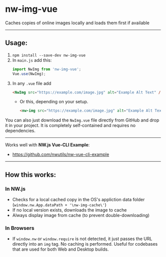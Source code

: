 # nw-img-vue

Caches copies of online images locally and loads them first if available


* * *


## Usage:

1. `npm install --save-dev nw-img-vue`
1. In `main.js` add this:
    ```js
    import NwImg from 'nw-img-vue';
    Vue.use(NwImg);
    ```
1. In any `.vue` file add
    ```html
    <NwImg src="https://example.com/image.jpg" alt="Example Alt Text" />
    ```
    * Or this, depending on your setup.
        ```html
        <nw-img src="https://example.com/image.jpg" alt="Example Alt Text"></nw-img>
        ```

You can also just download the `NwImg.vue` file directly from GitHub and drop it in your project. It is completely self-contained and requires no dependencies.


* * *


Works well with **NW.js Vue-CLI Example**:

* https://github.com/nwutils/nw-vue-cli-example


* * *


## How this works:


### In NW.js

* Checks for a local cached copy in the OS's appliction data folder (`window.nw.App.dataPath + '\nw-img-cache\'`)
* If no local version exists, downloads the image to cache
* Always display image from cache (to prevent double-downloading)


### In Browsers

* If `window.nw` or `window.require` is not detected, it just passes the URL directly into an `img` tag. No caching is performed. Useful for codebases that are used for both Web and Desktop builds.
